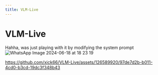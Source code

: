 ```yaml
---
title: VLM-Live
---
```


# VLM-Live

Hahha, was just playing with it by modifying the system prompt
![WhatsApp Image 2024-06-18 at 18 23 19](https://github.com/xick66/VLM-Live/assets/126589920/8e4e8cba-d134-49e1-8431-6f91f0e1b536)


https://github.com/xick66/VLM-Live/assets/126589920/97de7d2b-b011-4cd0-b3cd-19dc3f348b43

